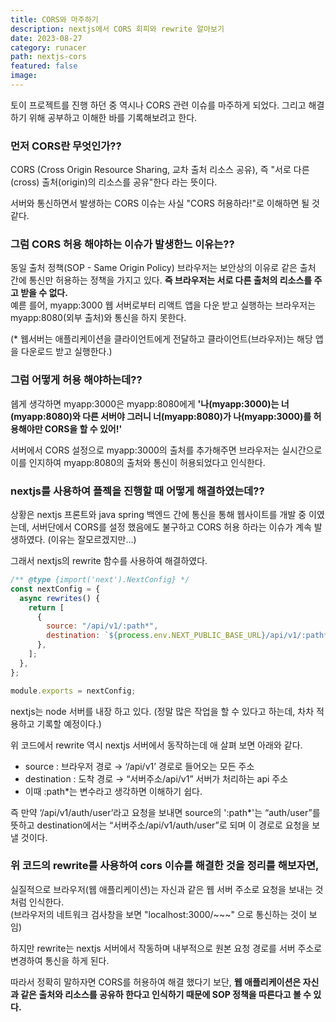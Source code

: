 ```yaml
---
title: CORS와 마주하기
description: nextjs에서 CORS 회피와 rewrite 알아보기
date: 2023-08-27
category: runacer
path: nextjs-cors
featured: false
image:
---
```


토이 프로젝트를 진행 하던 중 역시나 CORS 관련 이슈를 마주하게 되었다. 그리고 해결하기 위해 공부하고 이해한 바를 기록해보려고 한다.

### 먼저 CORS란 무엇인가??

CORS (Cross Origin Resource Sharing, 교차 출처 리소스 공유), 즉 "서로 다른(cross) 출처(origin)의 리소스를 공유"한다 라는 뜻이다.

서버와 통신하면서 발생하는 CORS 이슈는 사실 "CORS 허용하라!"로 이해하면 될 것 같다.

### 그럼 CORS 허용 해야하는 이슈가 발생한느 이유는??

동일 출처 정책(SOP - Same Origin Policy) 브라우저는 보안상의 이유로 같은 출처 간에 통신만 허용하는 정책을 가지고 있다. **즉 브라우저는 서로 다른 출처의 리소스를 주고 받을 수 없다.**  
예륻 를어, myapp:3000 웹 서버로부터 리액트 앱을 다운 받고 실행하는 브라우저는 myapp:8080(외부 출처)와 통신을 하지 못한다.

(\* 웹서버는 애플리케이션을 클라이언트에게 전달하고 클라이언트(브라우저)는 해당 앱을 다운로드 받고 실행한다.)

### 그럼 어떻게 허용 해야하는데??

쉡게 생각하면 myapp:3000은 myapp:8080에게
**'나(myapp:3000)는 너(myapp:8080)와 다른 서버야 그러니 너(myapp:8080)가 나(myapp:3000)를 허용해야만 CORS을 할 수 있어!'**

서버에서 CORS 설정으로 myapp:3000의 출처를 추가해주면 브라우저는 실시간으로 이를 인지하여 myapp:8080의 출처와 통신이 허용되었다고 인식한다.

### nextjs를 사용하여 플젝을 진행할 때 어떻게 해결하였는데??

상황은 nextjs 프론트와 java spring 백엔드 간에 통신을 통해 웹사이트를 개발 중 이였는데, 서버단에서 CORS를 설정 했음에도 불구하고 CORS 허용 하라는 이슈가 계속 발생하였다. (이유는 잘모르겠지만…)

그래서 nextjs의 rewrite 함수를 사용하여 해결하였다.

```javascript
/** @type {import('next').NextConfig} */
const nextConfig = {
  async rewrites() {
    return [
      {
        source: "/api/v1/:path*",
        destination: `${process.env.NEXT_PUBLIC_BASE_URL}/api/v1/:path*`,
      },
    ];
  },
};

module.exports = nextConfig;
```

nextjs는 node 서버를 내장 하고 있다. (정말 많은 작업을 할 수 있다고 하는데, 차차 적용하고 기록할 예정이다.)

위 코드에서 rewrite 역시 nextjs 서버에서 동작하는데 애 살펴 보면 아래와 같다.

- source : 브라우저 경로 → ‘/api/v1’ 경로로 들어오는 모든 주소
- destination : 도착 경로 → “서버주소/api/v1” 서버가 처리하는 api 주소
- 이때 :path\*는 변수라고 생각하면 이해하기 쉽다.

즉 만약 ‘/api/v1/auth/user’라고 요청을 보내면 source의 ':path\*'는 “auth/user”를 뜻하고 destination에서는 “서버주소/api/v1/auth/user”로 되며 이 경로로 요청을 보낼 것이다.

### 위 코드의 rewrite를 사용하여 cors 이슈를 해결한 것을 정리를 해보자면,

실질적으로 브라우저(웹 애플리케이션)는 자신과 같은 웹 서버 주소로 요청을 보내는 것처럼 인식한다.  
(브라우저의 네트워크 검사창을 보면 "localhost:3000/~~~" 으로 통신하는 것이 보임)

하지만 rewrite는 nextjs 서버에서 작동하며 내부적으로 원본 요청 경로를 서버 주소로 변경하여 통신을 하게 된다.

따라서 정확히 말하자면 CORS를 허용하여 해결 했다기 보단, **웹 애플리케이션은 자신과 같은 출처와 리소스를 공유하 한다고 인식하기 때문에 SOP 정책을 따른다고 볼 수 있다.**
